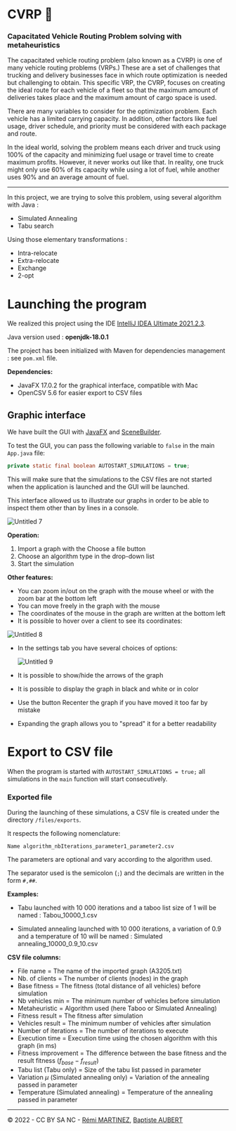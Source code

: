 # CVRP 🚚
### Capacitated Vehicle Routing Problem solving with metaheuristics

The capacitated vehicle routing problem (also known as a CVRP) is one of many vehicle routing problems (VRPs.) These are a set of challenges that trucking and delivery businesses face in which route optimization is needed but challenging to obtain. This specific VRP, the CVRP, focuses on creating the ideal route for each vehicle of a fleet so that the maximum amount of deliveries takes place and the maximum amount of cargo space is used.

There are many variables to consider for the optimization problem. Each vehicle has a limited carrying capacity. In addition, other factors like fuel usage, driver schedule, and priority must be considered with each package and route.

In the ideal world, solving the problem means each driver and truck using 100% of the capacity and minimizing fuel usage or travel time to create maximum profits. However, it never works out like that. In reality, one truck might only use 60% of its capacity while using a lot of fuel, while another uses 90% and an average amount of fuel.

---

In this project, we are trying to solve this problem, using several algorithm with Java :
* Simulated Annealing
* Tabu search

Using those elementary transformations :
* Intra-relocate
* Extra-relocate
* Exchange
* 2-opt


# Launching the program

We realized this project using the IDE [IntelliJ IDEA Ultimate 2021.2.3](https://www.jetbrains.com/fr-fr/idea/download/#section=windows).

Java version used : **openjdk-18.0.1**

The project has been initialized with Maven for dependencies management : see `pom.xml` file.

**Dependencies:**

- JavaFX 17.0.2 for the graphical interface, compatible with Mac
- OpenCSV 5.6 for easier export to CSV files


## Graphic interface

We have built the GUI with [JavaFX](https://openjfx.io/) and [SceneBuilder](https://gluonhq.com/products/scene-builder/).

To test the GUI, you can pass the following variable to `false` in the main `App.java` file:

```java
private static final boolean AUTOSTART_SIMULATIONS = true;
```

This will make sure that the simulations to the CSV files are not started when the application is launched and the GUI will be launched.

This interface allowed us to illustrate our graphs in order to be able to inspect them other than by lines in a console.

![Untitled 7](https://user-images.githubusercontent.com/64494563/173204384-84f85a26-644c-4d6f-a5ec-993772998e4b.png)


**Operation:**

1. Import a graph with the Choose a file button
2. Choose an algorithm type in the drop-down list
3. Start the simulation

**Other features:**

- You can zoom in/out on the graph with the mouse wheel or with the zoom bar at the bottom left
- You can move freely in the graph with the mouse
- The coordinates of the mouse in the graph are written at the bottom left
- It is possible to hover over a client to see its coordinates:
    
![Untitled 8](https://user-images.githubusercontent.com/64494563/173204387-330e071f-4bf9-4e76-bb64-9a6fe5236d2d.png)

- In the settings tab you have several choices of options:
    
    ![Untitled 9](https://user-images.githubusercontent.com/64494563/173204392-2e96b988-97b0-4139-8b72-ff3852fc5d06.png)
    

- It is possible to show/hide the arrows of the graph
- It is possible to display the graph in black and white or in color
- Use the button Recenter the graph if you have moved it too far by mistake
- Expanding the graph allows you to "spread" it for a better readability

# Export to CSV file

When the program is started with `AUTOSTART_SIMULATIONS = true;` all simulations in the `main` function will start consecutively.

### Exported file

During the launching of these simulations, a CSV file is created under the directory `/files/exports`.

It respects the following nomenclature:

`Name algorithm_nbIterations_parameter1_parameter2.csv`

The parameters are optional and vary according to the algorithm used.

The separator used is the semicolon (`;`) and the decimals are written in the form `#,##`.

**Examples:**

- Tabu launched with 10 000 iterations and a taboo list size of 1 will be named :
Tabou_10000_1.csv

- Simulated annealing launched with 10 000 iterations, a variation of 0.9 and a temperature of 10 will be named :
Simulated annealing_10000_0.9_10.csv

**CSV file columns:**

- File name = The name of the imported graph (A3205.txt)
- Nb. of clients = The number of clients (nodes) in the graph
- Base fitness = The fitness (total distance of all vehicles) before simulation
- Nb vehicles min = The minimum number of vehicles before simulation
- Metaheuristic = Algorithm used (here Taboo or Simulated Annealing)
- Fitness result = The fitness after simulation
- Vehicles result = The minimum number of vehicles after simulation
- Number of iterations = The number of iterations to execute
- Execution time = Execution time using the chosen algorithm with this graph (in ms)
- Fitness improvement = The difference between the base fitness and the result fitness ($f_{base}-f_{result})$
- Tabu list (Tabu only) = Size of the tabu list passed in parameter
- Variation $\mu$ (Simulated annealing only) = Variation of the annealing passed in parameter
- Temperature (Simulated annealing) = Temperature of the annealing passed in parameter

---

© 2022 - CC BY SA NC - [Rémi MARTINEZ](https://github.com/remi-martinez/),  [Baptiste AUBERT](https://github.com/bapttiste73/)

